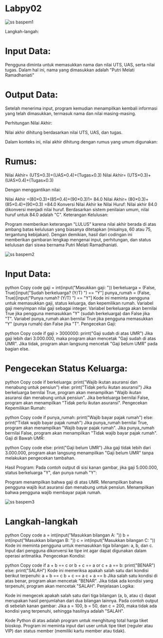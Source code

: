 # Labpy02

![ss baspem1](https://github.com/user-attachments/assets/5654fc6a-597e-4282-854e-ee0b6938eb36)

Langkah-langah:

# Input Data:

Pengguna diminta untuk memasukkan nama dan nilai UTS, UAS, serta nilai tugas. Dalam hal ini, nama yang dimasukkan adalah "Putri Melati Ramadhaniati"

# Output Data:

Setelah menerima input, program kemudian menampilkan kembali informasi yang telah dimasukkan, termasuk nama dan nilai masing-masing.

Perhitungan Nilai Akhir:

Nilai akhir dihitung berdasarkan nilai UTS, UAS, dan tugas.

Dalam konteks ini, nilai akhir dihitung dengan rumus yang umum digunakan:

# Rumus:

Nilai Akhir= (UTS×0.3)+(UAS×0.4)+(Tugas×0.3) Nilai Akhir= (UTS×0.3)+(UAS×0.4)+(Tugas×0.3)

Dengan menggantikan nilai:

Nilai Akhir =(80×0.3)+(85×0.4)+(90×0.3)1= 84.0 Nilai Akhir= (80×0.3)+(85×0.4)+(90×0.3) =84.0 Konversi Nilai Akhir ke Nilai Huruf: Nilai akhir 84.0 dikonversi menjadi nilai huruf. Berdasarkan sistem penilaian umum, nilai huruf untuk 84.0 adalah "C". Keterangan Kelulusan:

Program memberikan keterangan "LULUS" karena nilai akhir berada di atas ambang batas kelulusan yang biasanya ditetapkan (misalnya, 60 atau 75, tergantung kebijakan). Dengan demikian, hasil dari codingan ini memberikan gambaran lengkap mengenai input, perhitungan, dan status kelulusan dari siswa bernama Putri Melati Ramadhaniati.

![ss baspem2](https://github.com/user-attachments/assets/350fe03c-4b34-4c15-adde-1eef9368382d)

# Input Data:

python Copy code gaji = int(input("Masukkan gaji: ")) berkeluarga = (False, True)[input("Sudah berkeluarga? (Y/T) ") == "Y"] punya_rumah = (False, True)[input("Punya rumah? (Y/T) ") == "Y"] Kode ini meminta pengguna untuk memasukkan gaji, status keluarga, dan kepemilikan rumah. Variabel gaji menyimpan nilai gaji sebagai integer. Variabel berkeluarga akan bernilai True jika pengguna memasukkan "Y" (sudah berkeluarga) dan False jika "T". Variabel punya_rumah akan bernilai True jika pengguna memasukkan "Y" (punya rumah) dan False jika "T". Pengecekan Gaji:

python Copy code if gaji > 3000000: print("Gaji sudah di atas UMR") Jika gaji lebih dari 3.000.000, maka program akan mencetak "Gaji sudah di atas UMR". Jika tidak, program akan langsung mencetak "Gaji belum UMR" pada bagian else.

# Pengecekan Status Keluarga:

python Copy code if berkeluarga: print("Wajib ikutan asuransi dan menabung untuk pensiun") else: print("Tidak perlu ikutan asuransi") Jika berkeluarga bernilai True, program akan menampilkan "Wajib ikutan asuransi dan menabung untuk pensiun". Jika berkeluarga bernilai False, program akan menampilkan "Tidak perlu ikutan asuransi". Pengecekan Kepemilikan Rumah:

python Copy code if punya_rumah: print("Wajib bayar pajak rumah") else: print("Tidak wajib bayar pajak rumah") Jika punya_rumah bernilai True, program akan menampilkan "Wajib bayar pajak rumah". Jika punya_rumah bernilai False, program akan menampilkan "Tidak wajib bayar pajak rumah". Gaji di Bawah UMR:

python Copy code else: print("Gaji belum UMR") Jika gaji tidak lebih dari 3.000.000, program akan langsung menampilkan "Gaji belum UMR" tanpa melakukan pengecekan tambahan.

Hasil Program: Pada contoh output di sisi kanan gambar, jika gaji 5.000.000, status berkeluarga "Y", dan punya rumah "Y":

Program menampilkan bahwa gaji di atas UMR. Menampilkan bahwa pengguna wajib ikut asuransi dan menabung untuk pensiun. Menampilkan bahwa pengguna wajib membayar pajak rumah.

![ss baspem3](https://github.com/user-attachments/assets/62f35a0e-1c93-4f72-ab37-20e5f5825bf8)

# Langkah-langkah

python Copy code a = int(input("Masukkan bilangan A: ")) b = int(input("Masukkan bilangan B: ")) c = int(input("Masukkan bilangan C: ")) Kode ini meminta pengguna untuk memasukkan tiga bilangan: a, b, dan c. Input dari pengguna dikonversi ke tipe int agar dapat digunakan dalam operasi aritmatika. Pengecekan Kondisi:

python Copy code if a + b == c or b + c == a or c + a == b: print("BENAR") else: print("SALAH") Kode ini memeriksa apakah salah satu dari kondisi berikut terpenuhi: a + b == c b + c == a c + a == b Jika salah satu kondisi di atas benar, program akan mencetak "BENAR". Jika tidak ada kondisi yang terpenuhi, program akan mencetak "SALAH". Penjelasan Logika:

Kode ini mengecek apakah salah satu dari tiga bilangan (a, b, atau c) dapat merupakan hasil penjumlahan dari dua bilangan lainnya. Pada contoh output di sebelah kanan gambar: Jika a = 100, b = 50, dan c = 200, maka tidak ada kondisi yang terpenuhi, sehingga hasilnya adalah "SALAH".

Kode Python di atas adalah program untuk menghitung total harga tiket bioskop. Program ini meminta input dari user untuk tipe tiket (reguler atau VIP) dan status member (memiliki kartu member atau tidak).







